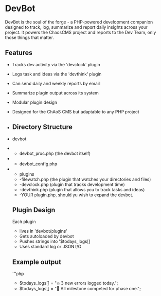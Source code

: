 # DevBot
DevBot is the soul of the forge - a PHP-powered development companion designed to track, log, summarize and report daily insights across your project. It powers the ChaosCMS project and reports to the Dev Team, only those things that matter.

## Features
- Tracks dev activity via the 'devclock' plugin
- Logs task and ideas via the 'devthink' plugin
- Can send daily and weekly reports by email
- Summarize plugin output across its system
- Modular plugin design
- Designed for the ChAoS CMS but adaptable to any PHP project

- ## Directory Structure
- devbot
- - devbot_proc.php (the devbot itself)
- - devbot_config.php
- - plugins
  - -filewatch.php (the plugin that watches your directories and files)
  - -devclock.php (plugin that tracks development time)
  - -devthink.php (plugin that allows you to track tasks and ideas)
  - -YOUR plugin.php, should yu wish to expand the devbot.
 
  ## Plugin Design
  Each plugin
  - lives in 'devbot/plugins'
  - Gets autoloaded by devbot
  - Pushes strings into '$todays_logs[]
  - Uses standard log or JSON I/O
 
  ## Example output
  '''php
  - $todays_logs[] = "&#128293; 3 new errors logged today.";
  - $todays_logs[] = "&#xF272; All milestone competed for phase one.";
